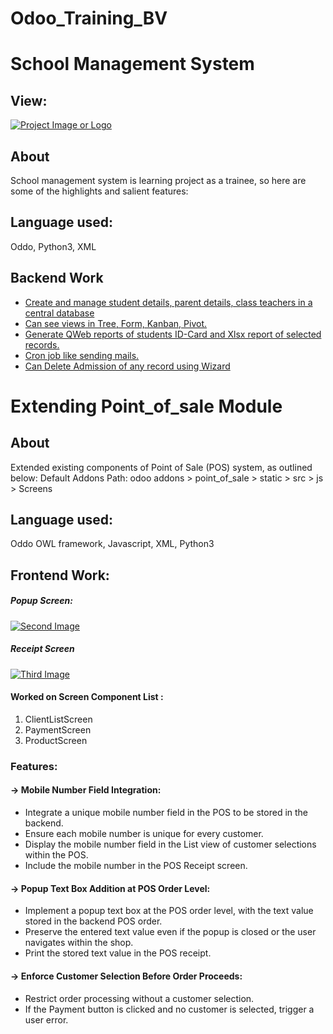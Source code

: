 # Odoo_Training_BV

# School Management System

## View:
[![Project Image or Logo](https://drive.google.com/uc?export=view&id=1KP0FA2uFsDR67PAK_CrsY_B45x_5FJjY)](project_url)


## About
School management system is learning project as a trainee, so here are some of the highlights and salient features:

## Language used:
Oddo, Python3, XML
 
## Backend Work

- [ Create and manage student details, parent details, class teachers in a central database](#features)
- [Can see views in Tree, Form, Kanban, Pivot.](#getting-started)
- [Generate QWeb reports of students ID-Card and Xlsx report of selected records. ](#usage)
- [Cron job like sending mails.](#contributing)
- [ Can Delete Admission of any record using Wizard](#license)



# Extending Point_of_sale Module

## About
Extended existing components of Point of Sale (POS) system, as outlined below:
Default Addons Path: odoo addons > point_of_sale > static > src > js > Screens

## Language used:
Oddo OWL framework, Javascript, XML, Python3

## Frontend Work:

##### Popup Screen:
[![Second Image](https://drive.google.com/uc?export=view&id=1bgIVEkUvksapGf-11ov4ngTHDqCyCgO3)](https://drive.google.com/file/d/1bgIVEkUvksapGf-11ov4ngTHDqCyCgO3/view?usp=sharing)

##### Receipt Screen
[![Third Image](https://drive.google.com/uc?export=view&id=1M0pC6wSs1fHQysRmPjVI-IMXGtHadti9)](https://drive.google.com/file/d/1M0pC6wSs1fHQysRmPjVI-IMXGtHadti9/view?usp=sharing)

#### Worked on Screen Component List :
1. ClientListScreen
2. PaymentScreen
3. ProductScreen

### Features:
#### -> Mobile Number Field Integration:
   - Integrate a unique mobile number field in the POS to be stored in the backend.
   - Ensure each mobile number is unique for every customer.
   - Display the mobile number field in the List view of customer selections within the POS.
   - Include the mobile number in the POS Receipt screen.

#### -> Popup Text Box Addition at POS Order Level:
   - Implement a popup text box at the POS order level, with the text value stored in the backend POS order.
   - Preserve the entered text value even if the popup is closed or the user navigates within the shop.
   - Print the stored text value in the POS receipt.

#### -> Enforce Customer Selection Before Order Proceeds:
   - Restrict order processing without a customer selection.
   - If the Payment button is clicked and no customer is selected, trigger a user error.








